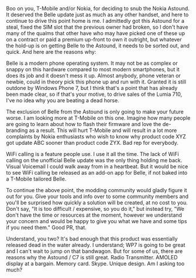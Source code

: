 Boo on you, T-Mobile and/or Nokia, for deciding to snub the Nokia Astound. It deserved the Belle update just as much as any other handset, and here to continue to drive this point home is me. I admittedly got this Astound for a steal, fixed the SIM slot that the previous owner had broken, so I don't have many of the qualms that other have who may have picked one of these up on a contract or paid a premium up-front to own it outright, but whatever the hold-up is on getting Belle to the Astound, it needs to be sorted out, and quick. And here are the reasons why:

Belle is a modern phone operating system. It may not be as complex or snappy on this hardware compared to most modern smartphones, but it does its job and it doesn't mess it up. Almost anybody, phone veteran or newbie, could in theory pick this phone up and run with it. Granted it is still outdone by Windows Phone 7, but I think that's a point that has already been made clear, so if that's your motive, to drive sales of the Lumia 710, I've no idea why you are beating a dead horse.

The exclusion of Belle from the Astound is only going to make your future worse. I am looking more at T-Mobile on this one. Imagine how many people are going to learn about how to flash their firmware and love the de-branding as a result. This will hurt T-Mobile and will result in a lot more complaints by Nokia enthusiasts who wish to know why product code XYZ got update ABC sooner than product code ZYX. Bad rep for everybody.

WiFi calling is a feature people use. I use it all the time. The lack of WiFi calling on the unofficial Belle update was the only thing holding me back. Visual Voicemail I could walk away from in a heartbeat. But it would be nice to see WiFi calling be released as an add-on app for Belle, if not baked into a T-Mobile tailored Belle.

To continue the above point, the modding community would gladly figure it out for you. Give your tools and info over to some community members and you'll be surprised how quickly a solution will be created, at no cost to you. Don't say, "It is too difficult / expensive, so you do it," but instead try, "We don't have the time or resources at the moment, however we understand your concern and would be happy to give you what we have and some tips if you need them." Good PR, that.

Understand, you two? It's bad enough that this product was essentially released dead in the water already. I understand; WP7 is going to be great and I can't wait to jump on that bandwagon. But for some of us, there are reasons why the Astound / C7 is still great. Radio Transmitter. AMOLED display at a bargain. Memory card. Skype. Unique design. Am I asking too much?